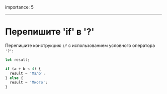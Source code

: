importance: 5

---

# Перепишите 'if' в '?'

Перепишите конструкцию `if` с использованием условного оператора `'?'`:

```js
let result;

if (a + b < 4) {
  result = 'Мало';
} else {
  result = 'Много';
}
```
